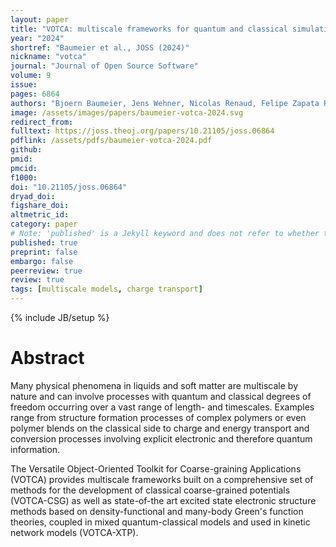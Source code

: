 ```yaml
---
layout: paper
title: "VOTCA: multiscale frameworks for quantum and classical simulations in soft matter"
year: "2024"
shortref: "Baumeier et al., JOSS (2024)"
nickname: "votca"
journal: "Journal of Open Source Software"
volume: 9
issue: 
pages: 6864 
authors: "Bjoern Baumeier, Jens Wehner, Nicolas Renaud, Felipe Zapata Ruiz, Rene Halver, Pranav Madhikar, Ruben Gerritsen, Gianluca Tirimbo, Javier Sijen, David Rosenberger, Joshaus S. Brown, Vivek Sundaram, Jukaub Krajniak, Marvin Bernhardt, Christoph Junghans"
image: /assets/images/papers/baumeier-votca-2024.svg
redirect_from: 
fulltext: https://joss.theoj.org/papers/10.21105/joss.06864
pdflink: /assets/pdfs/baumeier-votca-2024.pdf
github: 
pmid: 
pmcid: 
f1000: 
doi: "10.21105/joss.06864"
dryad_doi: 
figshare_doi: 
altmetric_id: 
category: paper
# Note: 'published' is a Jekyll keyword and does not refer to whether the paper is published, but rather to whether this Markdown should be part of the rendered site.
published: true
preprint: false
embargo: false	
peerreview: true
review: true
tags: [multiscale models, charge transport]
---
```

{% include JB/setup %}

# Abstract 

Many physical phenomena in liquids and soft matter are multiscale by nature and can involve processes with quantum and classical degrees of freedom occurring over a vast range of length- and timescales. Examples range from structure formation processes of complex polymers or even polymer blends on the classical side to charge and energy transport and conversion processes involving explicit electronic and therefore quantum information. 

The Versatile Object-Oriented Toolkit for Coarse-graining Applications (VOTCA) provides multiscale frameworks built on a comprehensive set of methods for the development of classical coarse-grained potentials (VOTCA-CSG) as well as state-of-the art excited state electronic structure methods based on density-functional and many-body Green's function theories, coupled in mixed quantum-classical models and used in kinetic network models (VOTCA-XTP). 
